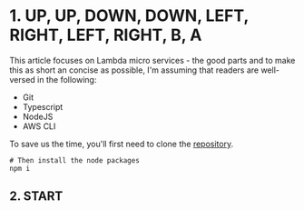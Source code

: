# 1. UP, UP, DOWN, DOWN, LEFT, RIGHT, LEFT, RIGHT, B, A 
This article focuses on Lambda micro services - the good parts
and to make this as short an concise as possible, I'm assuming
that readers are well-versed in the following:
- Git
- Typescript
- NodeJS
- AWS CLI

To save us the time, you'll first need to clone the [repository](https://github.com/g-six/lambda-the-good-parts).
```
# Then install the node packages
npm i
```

## 2. START
